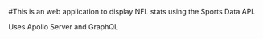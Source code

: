 #This is an web application to display NFL stats using the Sports Data API.

Uses Apollo Server and GraphQL
